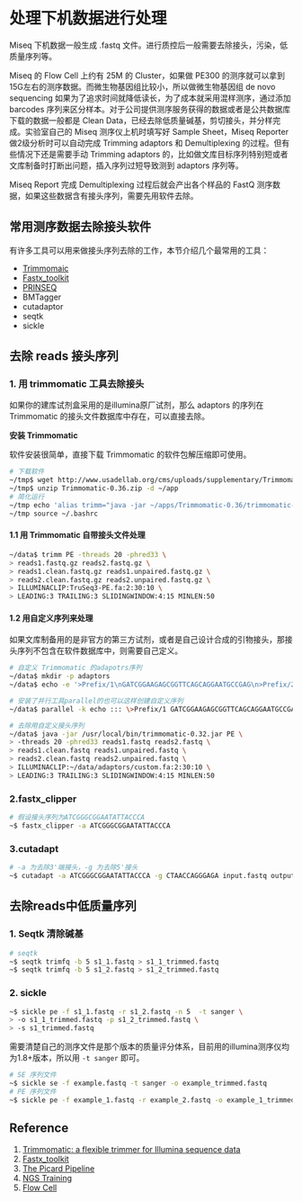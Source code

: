 # 处理下机数据进行处理

Miseq 下机数据一般生成 .fastq 文件。进行质控后一般需要去除接头，污染，低质量序列等。

Miseq 的 Flow Cell 上约有 25M 的 Cluster，如果做 PE300 的测序就可以拿到15G左右的测序数据。而微生物基因组比较小，所以做微生物基因组 de novo sequencing 如果为了追求时间就降低读长，为了成本就采用混样测序，通过添加 barcodes 序列来区分样本。对于公司提供测序服务获得的数据或者是公共数据库下载的数据一般都是 Clean Data，已经去除低质量碱基，剪切接头，并分样完成。实验室自己的 Miseq 测序仪上机时填写好 Sample Sheet，Miseq Reporter 做2级分析时可以自动完成 Trimming adaptors 和 Demultiplexing 的过程。但有些情况下还是需要手动 Trimming adaptors 的，比如做文库目标序列特别短或者文库制备时打断出问题，插入序列过短导致测到 adaptors 序列等。

Miseq Report 完成 Demultiplexing 过程后就会产出各个样品的 FastQ 测序数据，如果这些数据含有接头序列，需要先用软件去除。

## 常用测序数据去除接头软件

有许多工具可以用来做接头序列去除的工作，本节介绍几个最常用的工具：

* [Trimmomaic](http://www.usadellab.org/cms/?page=trimmomatic)
* [Fastx_toolkit](http://hannonlab.cshl.edu/fastx_toolkit)
* [PRINSEQ](http://prinseq.sourceforge.net)
* BMTagger
* cutadaptor
* seqtk
* sickle

## 去除 reads 接头序列

### 1. 用 trimmomatic 工具去除接头

如果你的建库试剂盒采用的是illumina原厂试剂，那么 adaptors 的序列在 Trimmomatic 的接头文件数据库中存在，可以直接去除。

**安装 Trimmomatic**

软件安装很简单，直接下载 Trimmomatic 的软件包解压缩即可使用。

```bash
# 下载软件
~/tmp$ wget http://www.usadellab.org/cms/uploads/supplementary/Trimmomatic/Trimmomatic-0.36.zip
~/tmp$ unzip Trimmomatic-0.36.zip -d ~/app
# 简化运行
~/tmp echo 'alias trimm="java -jar ~/apps/Trimmomatic-0.36/trimmomatic-0.36.jar"' >> ~/.bashrc
~/tmp source ~/.bashrc
```

#### 1.1 用 Trimmomatic 自带接头文件处理

```bash
~/data$ trimm PE -threads 20 -phred33 \
> reads1.fastq.gz reads2.fastq.gz \
> reads1.clean.fastq.gz reads1.unpaired.fastq.gz \
> reads2.clean.fastq.gz reads2.unpaired.fastq.gz \
> ILLUMINACLIP:TruSeq3-PE.fa:2:30:10 \
> LEADING:3 TRAILING:3 SLIDINGWINDOW:4:15 MINLEN:50
```

#### 1.2 用自定义序列来处理

如果文库制备用的是非官方的第三方试剂，或者是自己设计合成的引物接头，那接头序列不包含在软件数据库中，则需要自己定义。

```bash
# 自定义 Trimmomatic 的adapotrs序列
~/data$ mkdir -p adaptors
~/data$ echo -e '>Prefix/1\nGATCGGAAGAGCGGTTCAGCAGGAATGCCGAG\n>Prefix/2\nACACTCTTTCCCTACACGACGCTCTTCCGATCT' > adaptors/custom.fa

# 安装了并行工具parallel的也可以这样创建自定义序列
~/data$ parallel -k echo ::: \>Prefix/1 GATCGGAAGAGCGGTTCAGCAGGAATGCCGAG \>Prefix/2 ACACTCTTTCCCTACACGACGCTCTTCCGATCT > adaptors/custom.fa

# 去除用自定义接头序列
~/data$ java -jar /usr/local/bin/trimmomatic-0.32.jar PE \
> -threads 20 -phred33 reads1.fastq reads2.fastq \
> reads1.clean.fastq reads1.unpaired.fastq \
> reads2.clean.fastq reads2.unpaired.fastq \
> ILLUMINACLIP:~/data/adaptors/custom.fa:2:30:10 \
> LEADING:3 TRAILING:3 SLIDINGWINDOW:4:15 MINLEN:50
```

### 2.fastx_clipper

```bash
# 假设接头序列为ATCGGGCGGAATATTACCCA
~$ fastx_clipper -a ATCGGGCGGAATATTACCCA
```

### 3.cutadapt

```bash
# -a 为去除3'端接头，-g 为去除5'接头
~$ cutadapt -a ATCGGGCGGAATATTACCCA -g CTAACCAGGGAGA input.fastq output.fastq
```

## 去除reads中低质量序列

### 1. Seqtk 清除碱基

```bash
# seqtk
~$ seqtk trimfq -b 5 s1_1.fastq > s1_1_trimmed.fastq
~$ seqtk trimfq -b 5 s1_2.fastq > s1_2_trimmed.fastq
```


### 2. sickle

```bash
~$ sickle pe -f s1_1.fastq -r s1_2.fastq -n 5  -t sanger \
> -o s1_1_trimmed.fastq -p s1_2_trimmed.fastq \
> -s s1_trimmed.fastq
```

需要清楚自己的测序文件是那个版本的质量评分体系，目前用的illumina测序仪均为1.8+版本，所以用 `-t sanger` 即可。

```bash
# SE 序列文件
~$ sickle se -f example.fastq -t sanger -o example_trimmed.fastq
# PE 序列文件
~$ sickle pe -f example_1.fastq -r example_2.fastq -o example_1_trimmed.fastq -p example_2_trimmed.fastq -
```


## Reference

1. [Trimmomatic: a flexible trimmer for Illumina sequence data](http://bioinformatics.oxfordjournals.org/content/early/2014/04/12/bioinformatics.btu170.full.pdf)
2. [Fastx_toolkit](http://hannonlab.cshl.edu/fastx_toolkit/)
3. [The Picard Pipeline](https://www.broadinstitute.org/files/shared/mpg/plathumgen/plathumgen_fennell.pdf)
4. [NGS Training](http://data.bits.vib.be/pub/trainingen/NGSIntro/NGSbasics.pdf)
5. [Flow Cell](http://www.uvm.edu/medicine/vtcancercenter/documents/Illumina-flowcell-whitesheet.pdf)
